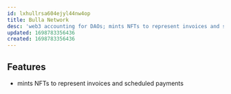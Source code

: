 ```yaml
---
id: lxhullrsa604ejyl44nw4op
title: Bulla Network
desc: 'web3 accounting for DAOs; mints NFTs to represent invoices and scheduled payments'
updated: 1698783356436
created: 1698783356436
---
```


## Features

- mints NFTs to represent invoices and scheduled payments